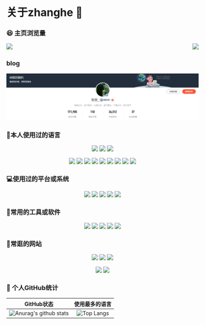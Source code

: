 # 关于zhanghe 👋

### 😆 主页浏览量
<p>
	<img src="https://count.getloli.com/get/@zhanghe-V.github.readme"/>
	<a href="">
		<img src="https://i.loli.net/2021/06/24/Pp59k4csujxZoJR.png" align="right"/>
	</a>
</p>

### blog

<a href="https://blog.csdn.net/weixin_41849462">
	<img stlye="" src="./img/blog.jpg"/>
</a>


### 🧐本人使用过的语言

<p align="center">
	<img src="https://img.shields.io/badge/C/C++-11-659ad2?style=flat-square&logo=C%2B%2B&logoColor=659ad2"/>
	<img src="https://img.shields.io/badge/C%23-4.0-2c006c?style=flat-square&logo=c%20Sharp&logoColor=2c006c"/>
    <img src="https://img.shields.io/badge/Shell-1.0-3e484a?style=flat-square&logo=GNU%20BashlogoColor=ffffff"/>
	
</p>
<p align="center">
	<img src="https://img.shields.io/badge/-HTML5-E34F26?style=flat-square&logo=html5&logoColor=white" />
	<img src="https://img.shields.io/badge/-CSS3-1572B6?style=flat-square&logo=css3&logoColor=white" />
	<img src="https://img.shields.io/badge/-JavaScript-f7e018?style=flat-square&logo=javascript&logoColor=white" />
	<img src="https://img.shields.io/badge/-TypeScript-007acc?style=flat-square&logo=typescript&logoColor=white" />
	<img src="https://img.shields.io/badge/-Vue.js-4fc08d?style=flat-square&logo=vue-dot-js&logoColor=ffffff" />
	<img src="https://img.shields.io/badge/-Node.js-43853d?style=flat-square&logo=node-dot-js&logoColor=ffffff" />
	<img src="https://img.shields.io/badge/-Nginx-269539?style=flat-square&logo=nginx&logoColor=ffffff" />
	<img src="https://img.shields.io/badge/-NPM-cb3837?style=flat-square&logo=npm&logoColor=white" />
	<img src="https://img.shields.io/badge/-Git-f05032?style=flat-square&logo=git&logoColor=white" />
</p>



### 💻使用过的平台或系统

<p align="center">
<img src="https://img.shields.io/badge/Android--0?style=social&logo=Android&logoColor=3DDC84"/>
<img src="https://img.shields.io/badge/Windows10--0?style=social&logo=Windows&logoColor=0078D6"/>
<img src="https://img.shields.io/badge/Centos7--0?style=social&logo=Centos&logoColor=262577"/>
<img src="https://img.shields.io/badge/Ubuntu20.04--0?style=social&logo=Ubuntu&logoColor=E95420"/>
<img src="https://img.shields.io/badge/IOS--0?style=social&logo=IOS&logoColor=black"/>

</p>



### 🔧常用的工具或软件

<p align="center">
<img src="https://img.shields.io/badge/VsCode-软件开发-007ACC?style=flat-square&logo=Visual%20Studio%20Code&labelColor=ffffff&logoColor=007ACC"/>
<img src="https://img.shields.io/badge/MySQL-结构型数据库-4479A1?style=flat-square&logo=MySQL&labelColor=ffffff&logoColor=4479A1"/>
<img src="https://img.shields.io/badge/Chrome-浏览器-4285F4?style=flat-square&logo=Google%20Chrome&labelColor=ffffff&logoColor=4285F4"/>
<img src="https://img.shields.io/badge/Steam-悠闲娱乐(G胖快点打折！)-000000?style=flat-square&logo=Steam&labelColor=ffffff&logoColor=000000"/>
<img src="https://img.shields.io/badge/Photoshop-P图工具-31A8FF?style=flat-square&logo=Adobe%20Photoshop&labelColor=ffffff&logoColor=31A8FF"/>
</p>



###  🔗常逛的网站

<p align="center">
<a target="_blank" url="https://www.bilibili.com/"><img src="https://img.shields.io/badge/Bilibili-以前的二次宅快乐网-00A1D6?style=for-the-badge&logo=Bilibili&labelColor=ffffff"/></a>
<a target="_blank" url="https://github.com/"><img src="https://img.shields.io/badge/GitHub-程序员交友平台-181717?style=for-the-badge&logo=GitHub&logoColor=181717&labelColor=ffffff"/></a>
<a target="_blank" url="https://www.youtube.com/"><img src="https://img.shields.io/badge/YouTube-DD狂喜网-c00?style=for-the-badge&logo=youtube&logoColor=c00&labelColor=ffffff"/></a>
</p>
<p align="center">
<a target="_blank" url="https://www.google.co.jp/"><img src="https://img.shields.io/badge/google-google一下，你就知道-0093ff?style=for-the-badge&logo=google&labelColor=ffffff"/>
<a target="_blank" url="https://cloud.tencent.com/"><img src="https://img.shields.io/badge/腾讯云-把安全中心功能免费了吧-0093ff?style=for-the-badge&logo=google-cloud&labelColor=ffffff"/>
	</p>



### 🥳 个人GitHub统计

|                          GitHub状态                          |                        使用最多的语言                        |
| :----------------------------------------------------------: | :----------------------------------------------------------: |
| ![Anurag's github stats](https://github-readme-stats.vercel.app/api?username=zhanghe-V&show_icons=true) | ![Top Langs](https://github-readme-stats.vercel.app/api/top-langs/?username=zhanghe-V&&hide=tsql) |
	
	
	
	
	
	
	
	
